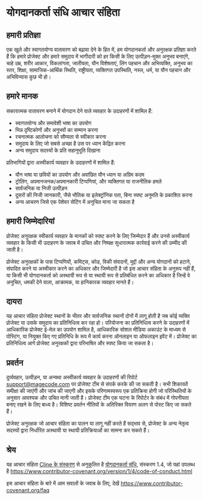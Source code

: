 # योगदानकर्ता संधि आचार संहिता

## हमारी प्रतिज्ञा

एक खुले और स्वागतयोग्य वातावरण को बढ़ावा देने के हित में, हम
योगदानकर्ता और अनुरक्षक प्रतिज्ञा करते हैं कि हमारे प्रोजेक्ट और
हमारे समुदाय में भागीदारी को हर किसी के लिए उत्पीड़न-मुक्त अनुभव बनाएंगे, चाहे उम्र, शरीर
आकार, विकलांगता, जातीयता, यौन विशेषताएं, लिंग पहचान और अभिव्यक्ति,
अनुभव का स्तर, शिक्षा, सामाजिक-आर्थिक स्थिति, राष्ट्रीयता, व्यक्तिगत
उपस्थिति, नस्ल, धर्म, या यौन पहचान और अभिविन्यास कुछ भी हो।

## हमारे मानक

सकारात्मक वातावरण बनाने में योगदान देने वाले व्यवहार के उदाहरणों
में शामिल हैं:

- स्वागतयोग्य और समावेशी भाषा का उपयोग
- भिन्न दृष्टिकोणों और अनुभवों का सम्मान करना
- रचनात्मक आलोचना को सौम्यता से स्वीकार करना
- समुदाय के लिए जो सबसे अच्छा है उस पर ध्यान केंद्रित करना
- अन्य समुदाय सदस्यों के प्रति सहानुभूति दिखाना

प्रतिभागियों द्वारा अस्वीकार्य व्यवहार के उदाहरणों में शामिल हैं:

- यौन भाषा या छवियों का उपयोग और अवांछित यौन ध्यान या
  अग्रिम कदम
- ट्रोलिंग, अपमानजनक/अपमानकारी टिप्पणियां, और व्यक्तिगत या राजनीतिक हमले
- सार्वजनिक या निजी उत्पीड़न
- दूसरों की निजी जानकारी, जैसे भौतिक या इलेक्ट्रॉनिक
  पता, बिना स्पष्ट अनुमति के प्रकाशित करना
- अन्य आचरण जिसे एक
  पेशेवर सेटिंग में अनुचित माना जा सकता है

## हमारी जिम्मेदारियां

प्रोजेक्ट अनुरक्षक स्वीकार्य व्यवहार के मानकों को स्पष्ट करने के लिए जिम्मेदार हैं
और उनसे अस्वीकार्य व्यवहार के किसी भी उदाहरण के जवाब में उचित और निष्पक्ष सुधारात्मक कार्रवाई करने की उम्मीद की जाती है।

प्रोजेक्ट अनुरक्षकों के पास टिप्पणियों, कमिट्स, कोड, विकी संपादनों, मुद्दों और अन्य योगदानों को हटाने, संपादित करने या
अस्वीकार करने का अधिकार और जिम्मेदारी है जो इस आचार संहिता के अनुरूप नहीं हैं, या किसी भी योगदानकर्ता को अस्थायी रूप से या
स्थायी रूप से प्रतिबंधित करने का अधिकार है जिन्हें वे अनुचित,
धमकी देने वाला, आक्रामक, या हानिकारक व्यवहार मानते हैं।

## दायरा

यह आचार संहिता प्रोजेक्ट स्थानों के भीतर और सार्वजनिक स्थानों दोनों में लागू होती है
जब कोई व्यक्ति प्रोजेक्ट या उसके समुदाय का प्रतिनिधित्व कर रहा हो। परियोजना का
प्रतिनिधित्व करने के उदाहरणों में आधिकारिक प्रोजेक्ट ई-मेल का उपयोग शामिल है,
आधिकारिक सोशल मीडिया अकाउंट के माध्यम से पोस्टिंग, या नियुक्त किए गए प्रतिनिधि के रूप में कार्य करना
ऑनलाइन या ऑफलाइन इवेंट में। प्रोजेक्ट का प्रतिनिधित्व आगे
प्रोजेक्ट अनुरक्षकों द्वारा परिभाषित और स्पष्ट किया जा सकता है।

## प्रवर्तन

दुर्व्यवहार, उत्पीड़न, या अन्यथा अस्वीकार्य व्यवहार के उदाहरणों की
रिपोर्ट support@magecode.com पर प्रोजेक्ट टीम से संपर्क करके की जा सकती है। सभी शिकायतें
समीक्षा की जाएंगी और जांच की जाएगी और इसके परिणामस्वरूप एक प्रतिक्रिया होगी जो
परिस्थितियों के अनुसार आवश्यक और उचित मानी जाती है। प्रोजेक्ट टीम
एक घटना के रिपोर्टर के संबंध में गोपनीयता बनाए रखने के लिए बाध्य है।
विशिष्ट प्रवर्तन नीतियों के अतिरिक्त विवरण अलग से पोस्ट किए जा सकते हैं।

प्रोजेक्ट अनुरक्षक जो आचार संहिता का पालन या लागू नहीं करते हैं
सद्भाव से, प्रोजेक्ट के अन्य नेतृत्व सदस्यों द्वारा निर्धारित अस्थायी या
स्थायी प्रतिक्रियाओं का सामना कर सकते हैं।

## श्रेय

यह आचार संहिता [Cline के संस्करण][cline_coc] से अनुकूलित है [योगदानकर्ता संधि][homepage], संस्करण 1.4,
जो यहां उपलब्ध है https://www.contributor-covenant.org/version/1/4/code-of-conduct.html

[cline_coc]: https://github.com/cline/cline/blob/main/CODE_OF_CONDUCT.md
[homepage]: https://www.contributor-covenant.org

इस आचार संहिता के बारे में आम सवालों के जवाब के लिए, देखें
https://www.contributor-covenant.org/faq

